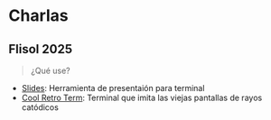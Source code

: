 # Charlas

## Flisol 2025
> ¿Qué use?
- [Slides](https://github.com/maaslalani/slides): Herramienta de presentaión para terminal
- [Cool Retro Term](https://github.com/Swordfish90/cool-retro-term): Terminal que imita las viejas pantallas de rayos catódicos
